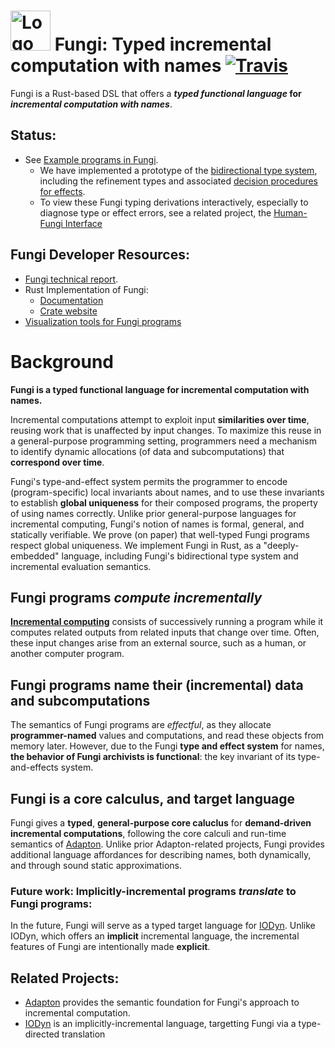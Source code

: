 # <img src="http://adapton.org/fungi-lang-logo/Fungi-lang-logo-64.png" alt="Logo" style="width: 64px;"/> Fungi: Typed incremental computation with names [![Travis](https://api.travis-ci.org/Adapton/fungi-lang.rust.svg?branch=master)](https://travis-ci.org/Adapton/fungi-lang.rust)

Fungi is a Rust-based DSL that offers a **_typed functional language_ for _incremental computation with names_**.

## Status:
 - See [Example programs in Fungi](https://docs.rs/fungi-lang/0/fungi_lang/examples/index.html).
   - We have implemented a prototype of the [bidirectional type system](https://docs.rs/fungi-lang/0/fungi_lang/bitype/index.html),
     including the refinement types and associated [decision procedures for effects](https://docs.rs/fungi-lang/0/fungi_lang/decide/effect/index.html).
   - To view these Fungi typing derivations interactively, especially to diagnose type or effect errors, see a related project, the [Human-Fungi Interface](https://github.com/Adapton/fungi-vis)  

## Fungi Developer Resources:
 - [Fungi technical report](https://arxiv.org/abs/1808.07826).
 - Rust Implementation of Fungi:
    - [Documentation](https://docs.rs/fungi-lang)  
    - [Crate website](https://crates.io/crates/fungi-lang)  
 - [Visualization tools for Fungi programs](https://github.com/Adapton/fungi-vis)  

# Background

**Fungi is a typed functional language for incremental computation with names.** 

Incremental computations attempt to exploit input **similarities over
time**, reusing work that is unaffected by input changes.
To maximize this reuse in a general-purpose programming setting, 
programmers need a mechanism to identify dynamic allocations 
(of data and subcomputations) that **correspond over time**.

Fungi's type-and-effect system permits the programmer
to encode (program-specific) local invariants about names,
and to use these invariants to establish **global uniqueness** for their
composed programs, the property of using names correctly.
Unlike prior general-purpose languages for incremental computing,
Fungi's notion of names is formal, general, and statically verifiable.
We prove (on paper) that well-typed Fungi programs respect global uniqueness.  We implement Fungi in Rust, as a "deeply-embedded" language, including Fungi's bidirectional type system and incremental evaluation semantics.

## Fungi programs _compute incrementally_

[**Incremental
computing**](https://en.wikipedia.org/wiki/Incremental_computing)
consists of successively running a program while it computes related
outputs from related inputs that change over time.  Often, these input
changes arise from an external source, such as a human, or another
computer program.

## Fungi programs name their (incremental) data and subcomputations

The semantics of Fungi programs are _effectful_, as they allocate
**programmer-named** values and computations, and read these objects
from memory later.  However, due to the Fungi **type and effect
system** for names, **the behavior of Fungi archivists is
functional**: the key invariant of its type-and-effects system.

## Fungi is a core calculus, and target language

Fungi gives a **typed**, **general-purpose core caluclus** for
**demand-driven incremental computations**, following the core calculi
and run-time semantics of [Adapton](http://adapton.org).  Unlike prior
Adapton-related projects, Fungi provides additional language
affordances for describing names, both dynamically, and through sound static approximations.

### Future work: Implicitly-incremental programs _translate_ to Fungi programs:

In the future, Fungi will serve as a typed target language for
[IODyn](https://github.com/cuplv/iodyn-lang.rust).  Unlike IODyn,
which offers an **implicit** incremental language, the incremental
features of Fungi are intentionally made **explicit**.

## Related Projects:

 - [Adapton](http://adapton.org) provides the semantic foundation for Fungi's approach to incremental computation.  
 - [IODyn](https://github.com/cuplv/iodyn-lang.rust) is an implicitly-incremental language, targetting Fungi via a type-directed translation  
